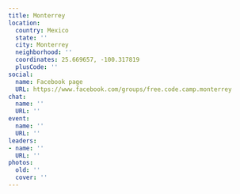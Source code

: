 ```yaml
---
title: Monterrey
location:
  country: Mexico
  state: ''
  city: Monterrey
  neighborhood: ''
  coordinates: 25.669657, -100.317819
  plusCode: ''
social:
  name: Facebook page
  URL: https://www.facebook.com/groups/free.code.camp.monterrey
chat:
  name: ''
  URL: ''
event:
  name: ''
  URL: ''
leaders:
- name: ''
  URL: ''
photos:
  old: ''
  cover: ''
---
```

